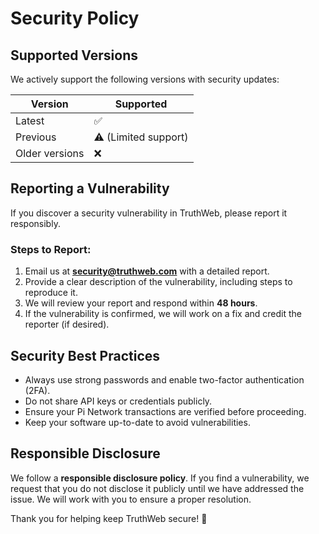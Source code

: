 # Security Policy

## Supported Versions
We actively support the following versions with security updates:

| Version | Supported |
|---------|------------|
| Latest  | ✅ |
| Previous | ⚠️ (Limited support) |
| Older versions | ❌ |

## Reporting a Vulnerability
If you discover a security vulnerability in TruthWeb, please report it responsibly.

### Steps to Report:
1. Email us at **security@truthweb.com** with a detailed report.
2. Provide a clear description of the vulnerability, including steps to reproduce it.
3. We will review your report and respond within **48 hours**.
4. If the vulnerability is confirmed, we will work on a fix and credit the reporter (if desired).

## Security Best Practices
- Always use strong passwords and enable two-factor authentication (2FA).
- Do not share API keys or credentials publicly.
- Ensure your Pi Network transactions are verified before proceeding.
- Keep your software up-to-date to avoid vulnerabilities.

## Responsible Disclosure
We follow a **responsible disclosure policy**. If you find a vulnerability, we request that you do not disclose it publicly until we have addressed the issue. We will work with you to ensure a proper resolution.

Thank you for helping keep TruthWeb secure! 🚀
